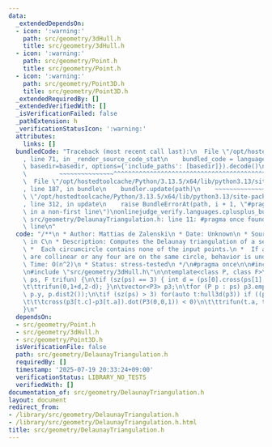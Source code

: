 ```yaml
---
data:
  _extendedDependsOn:
  - icon: ':warning:'
    path: src/geometry/3dHull.h
    title: src/geometry/3dHull.h
  - icon: ':warning:'
    path: src/geometry/Point.h
    title: src/geometry/Point.h
  - icon: ':warning:'
    path: src/geometry/Point3D.h
    title: src/geometry/Point3D.h
  _extendedRequiredBy: []
  _extendedVerifiedWith: []
  _isVerificationFailed: false
  _pathExtension: h
  _verificationStatusIcon: ':warning:'
  attributes:
    links: []
  bundledCode: "Traceback (most recent call last):\n  File \"/opt/hostedtoolcache/Python/3.13.5/x64/lib/python3.13/site-packages/onlinejudge_verify/documentation/build.py\"\
    , line 71, in _render_source_code_stat\n    bundled_code = language.bundle(stat.path,\
    \ basedir=basedir, options={'include_paths': [basedir]}).decode()\n          \
    \         ~~~~~~~~~~~~~~~^^^^^^^^^^^^^^^^^^^^^^^^^^^^^^^^^^^^^^^^^^^^^^^^^^^^^^^^^^^^^^^^^^\n\
    \  File \"/opt/hostedtoolcache/Python/3.13.5/x64/lib/python3.13/site-packages/onlinejudge_verify/languages/cplusplus.py\"\
    , line 187, in bundle\n    bundler.update(path)\n    ~~~~~~~~~~~~~~^^^^^^\n  File\
    \ \"/opt/hostedtoolcache/Python/3.13.5/x64/lib/python3.13/site-packages/onlinejudge_verify/languages/cplusplus_bundle.py\"\
    , line 312, in update\n    raise BundleErrorAt(path, i + 1, \"#pragma once found\
    \ in a non-first line\")\nonlinejudge_verify.languages.cplusplus_bundle.BundleErrorAt:\
    \ src/geometry/DelaunayTriangulation.h: line 11: #pragma once found in a non-first\
    \ line\n"
  code: "/**\n * Author: Mattias de Zalenski\n * Date: Unknown\n * Source: Geometry\
    \ in C\n * Description: Computes the Delaunay triangulation of a set of points.\n\
    \ *  Each circumcircle contains none of the input points.\n *  If any three points\
    \ are collinear or any four are on the same circle, behavior is undefined.\n *\
    \ Time: O(n^2)\n * Status: stress-tested\n */\n#pragma once\n\n#include \"src/geometry/Point.h\"\
    \n#include \"src/geometry/3dHull.h\"\n\ntemplate<class P, class F>\nvoid delaunay(vector<P>&\
    \ ps, F trifun) {\n\tif (sz(ps) == 3) { int d = (ps[0].cross(ps[1], ps[2]) < 0);\n\
    \t\ttrifun(0,1+d,2-d); }\n\tvector<P3> p3;\n\tfor (P p : ps) p3.emplace_back(p.x,\
    \ p.y, p.dist2());\n\tif (sz(ps) > 3) for(auto t:hull3d(p3)) if ((p3[t.b]-p3[t.a]).\n\
    \t\t\tcross(p3[t.c]-p3[t.a]).dot(P3(0,0,1)) < 0)\n\t\ttrifun(t.a, t.c, t.b);\n\
    }\n"
  dependsOn:
  - src/geometry/Point.h
  - src/geometry/3dHull.h
  - src/geometry/Point3D.h
  isVerificationFile: false
  path: src/geometry/DelaunayTriangulation.h
  requiredBy: []
  timestamp: '2025-07-19 20:33:24+09:00'
  verificationStatus: LIBRARY_NO_TESTS
  verifiedWith: []
documentation_of: src/geometry/DelaunayTriangulation.h
layout: document
redirect_from:
- /library/src/geometry/DelaunayTriangulation.h
- /library/src/geometry/DelaunayTriangulation.h.html
title: src/geometry/DelaunayTriangulation.h
---
```

